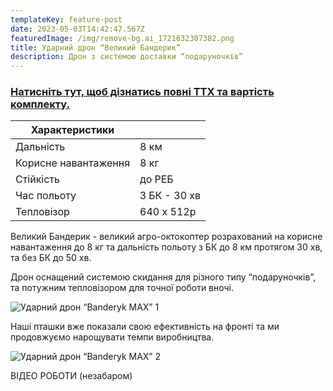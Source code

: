 ```yaml
---
templateKey: feature-post
date: 2023-05-03T14:42:47.567Z
featuredImage: /img/remove-bg.ai_1721632307382.png
title: Ударний дрон “Великий Бандерик”
description: Дрон з системою доставки “подаруночків”
---
```

### <a href="https://drive.google.com/file/d/1hbNdPpn-Uu6vVKZq_m78YOsouU7rqVX3/view?usp=sharing"> **Натисніть тут, щоб дізнатись повні ТТХ та вартість комплекту.**</a>

| Характеристики       |               |
| -------------------- | ------------- |
| Дальність            | 8 км          |
| Корисне навантаження | 8 кг          |
| Стійкість            | до РЕБ        |
| Час польоту          | З﻿ БК - 30 хв |
| Тепловізор           | 640 х 512р    |

Великий Бандерик - великий агро-октокоптер розрахований на корисне навантаження до 8 кг та дальність польоту з БК до 8 км протягом 30 хв, та без БК до 50 хв.

Дрон оснащений системою скидання для різного типу “подаруночків”, та потужним тепловізором для точної роботи вночі.

![Ударний дрон “Banderyk MAX” 1](/img/0079.png)

Наші пташки вже показали свою ефективність на фронті та ми продовжуємо нарощувати темпи виробництва.

![Ударний дрон “Banderyk MAX” 2](/img/0068.png)

ВІДЕО РОБОТИ (незабаром)
